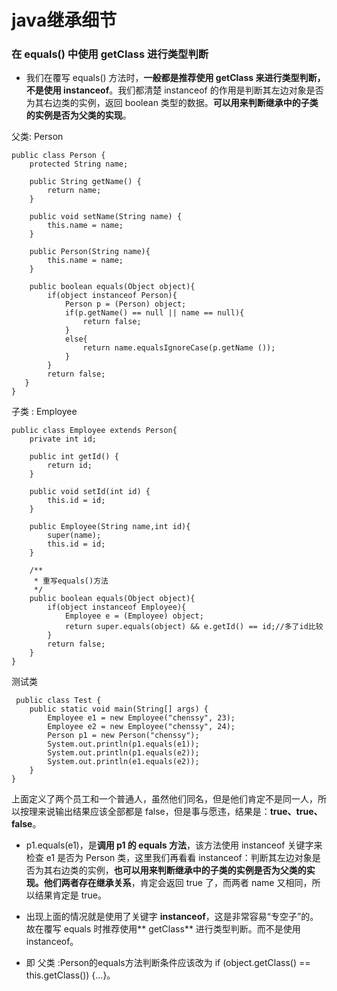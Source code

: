 # java继承细节


### 在 equals() 中使用 getClass 进行类型判断
* 我们在覆写 equals() 方法时，**一般都是推荐使用 getClass 来进行类型判断，不是使用 instanceof**。我们都清楚 instanceof 的作用是判断其左边对象是否为其右边类的实例，返回 boolean 类型的数据。**可以用来判断继承中的子类的实例是否为父类的实现**。

父类: Person

 	public class Person {
        protected String name;

        public String getName() {
            return name;
        }

        public void setName(String name) {
            this.name = name;
        }

        public Person(String name){
            this.name = name;
        }

        public boolean equals(Object object){
            if(object instanceof Person){
                Person p = (Person) object;
                if(p.getName() == null || name == null){
                    return false;
                }
                else{
                    return name.equalsIgnoreCase(p.getName ());
                }
            }
            return false;
       }
    }


子类 : Employee

	public class Employee extends Person{
        private int id;

        public int getId() {
            return id;
        }

        public void setId(int id) {
            this.id = id;
        }

        public Employee(String name,int id){
            super(name);
            this.id = id;
        }

        /**
         * 重写equals()方法
         */
        public boolean equals(Object object){
            if(object instanceof Employee){
                Employee e = (Employee) object;
                return super.equals(object) && e.getId() == id;//多了id比较
            }
            return false;
        }
    }

测试类
>
 	 public class Test {
        public static void main(String[] args) {
            Employee e1 = new Employee("chenssy", 23);
            Employee e2 = new Employee("chenssy", 24);
            Person p1 = new Person("chenssy");
            System.out.println(p1.equals(e1));
            System.out.println(p1.equals(e2));
            System.out.println(e1.equals(e2));
        }
    }

上面定义了两个员工和一个普通人，虽然他们同名，但是他们肯定不是同一人，所以按理来说输出结果应该全部都是 false，但是事与愿违，结果是：**true、true、false**。

*  p1.equals(e1)，是**调用 p1 的 equals 方法**，该方法使用 instanceof 关键字来检查 e1 是否为 Person 类，这里我们再看看 instanceof：判断其左边对象是否为其右边类的实例，**也可以用来判断继承中的子类的实例是否为父类的实现。他们两者存在继承关系**，肯定会返回 true 了，而两者 name 又相同，所以结果肯定是 true。

* 出现上面的情况就是使用了关键字 **instanceof**，这是非常容易“专空子”的。故在覆写 equals 时推荐使用** getClass** 进行类型判断。而不是使用 instanceof。
* 即  父类 :Person的equals方法判断条件应该改为 if (object.getClass() == this.getClass()) {...}。